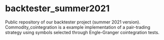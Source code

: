 # backtester_summer2021
Public repository of our backtester project (summer 2021 version). Commodity_cointegration is a example implementation of a pair-trading strategy using symbols selected through Engle-Granger cointegration tests.
